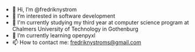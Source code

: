 - 👋 Hi, I’m @fredriknystrom
- 👀 I’m interested in software development
- 📙 I'm currently studying my third year at computer science program at Chalmers University of Technology in Gothenburg
- 🌱 I’m currently learning openpyxl
- 📫 How to contact me: fredriknystroms@gmail.com
